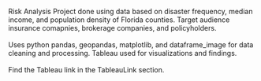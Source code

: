 Risk Analysis Project done using data based on disaster frequency, median income, and population density of Florida counties. Target audience insurance comapnies, brokerage companies, and policyholders. <br> <br>
Uses python pandas, geopandas, matplotlib, and dataframe_image for data cleaning and processing. Tableau used for visualizations and findings. <br> <br>
Find the Tableau link in the TableauLink section.
